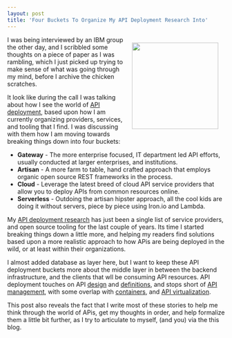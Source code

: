 ```yaml
---
layout: post
title: 'Four Buckets To Organize My API Deployment Research Into'
---
```

<p><img style="padding: 15px;" src="https://s3.amazonaws.com/kinlane-productions/bw-icons/bw-bucket.png" alt="" width="200" align="right" /></p>
<p>I was being interviewed by an IBM group the other day, and I scribbled some thoughts on a piece of paper as I was rambling, which I just picked up trying to make sense of what was going through my mind, before I archive the chicken scratches.&nbsp;</p>
<p>It look like during the call I was talking about how I see the world of <a href="http://deployment.apievangelist.com">API deployment</a>, based upon how I am currently organizing providers, services, and tooling that I find. I was discussing with them how I am moving towards breaking things down into four buckets:</p>
<ul>
<li><strong>Gateway</strong> - The more enterprise focused, IT department led API efforts, usually conducted at larger enterprises, and institutions.</li>
<li><strong>Artisan</strong> - A more farm to table, hand crafted approach that employs organic open source REST frameworks in the process.</li>
<li><strong>Cloud</strong> - Leverage the latest breed of cloud API service providers that allow you to deploy APIs from common resources online.</li>
<li><strong>Serverless</strong> - Outdoing the artisan hipster approach, all the cool kids are doing it without servers, piece by piece using Iron.io and Lambda.</li>
</ul>
<p>My <a href="http://deployment.apievangelist.com">API deployment research</a> has just been a single list of service providers, and open source tooling for the last couple of years. Its time I started breaking things down a little more, and helping my readers find solutions based upon a more realistic approach to how APis are being deployed in the wild, or at least within their organizations.</p>
<p>I almost added database as layer here, but I want to keep these API deployment buckets more about the middle layer in between the backend infrastructure, and the clients that wll be consuming API resources. API deployment touches on API <a href="http://design.apievangelist.com">design</a> and <a href="http://definitions.apievangelist.com/">definitions</a>, and stops short of <a href="http://management.apievangelist.com/">API management</a>, with some overlap with <a href="http://containers.apievangelist.com">containers</a>, and <a href="http://virtualization.apievangelist.com">API virtualization</a>.</p>
<p>This post also reveals the fact that I write most of these stories to help me think through the world of APis, get my thoughts in order, and help formalize them a little bit further, as I try to articulate to myself, (and you) via the this blog.</p>